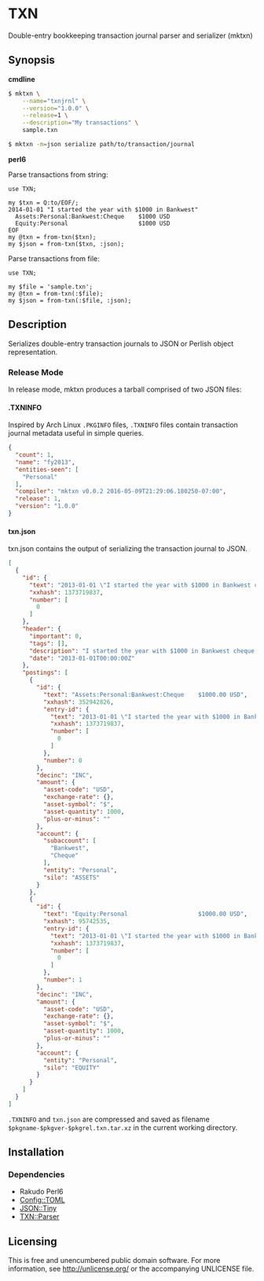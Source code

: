 # TXN

Double-entry bookkeeping transaction journal parser and serializer (mktxn)


## Synopsis

**cmdline**

```bash
$ mktxn \
    --name="txnjrnl" \
    --version="1.0.0" \
    --release=1 \
    --description="My transactions" \
    sample.txn

$ mktxn -m=json serialize path/to/transaction/journal
```

**perl6**

Parse transactions from string:

```perl6
use TXN;

my $txn = Q:to/EOF/;
2014-01-01 "I started the year with $1000 in Bankwest"
  Assets:Personal:Bankwest:Cheque    $1000 USD
  Equity:Personal                    $1000 USD
EOF
my @txn = from-txn($txn);
my $json = from-txn($txn, :json);
```

Parse transactions from file:

```perl6
use TXN;

my $file = 'sample.txn';
my @txn = from-txn(:$file);
my $json = from-txn(:$file, :json);
```


## Description

Serializes double-entry transaction journals to JSON or Perlish object
representation.

### Release Mode

In release mode, mktxn produces a tarball comprised of two JSON files:

#### .TXNINFO

Inspired by Arch Linux `.PKGINFO` files, `.TXNINFO` files contain
transaction journal metadata useful in simple queries.

```json
{
  "count": 1,
  "name": "fy2013",
  "entities-seen": [
    "Personal"
  ],
  "compiler": "mktxn v0.0.2 2016-05-09T21:29:06.180250-07:00",
  "release": 1,
  "version": "1.0.0"
}
```

#### txn.json

txn.json contains the output of serializing the transaction journal
to JSON.

```json
[
  {
    "id": {
      "text": "2013-01-01 \"I started the year with $1000 in Bankwest cheque account\"\n  Assets:Personal:Bankwest:Cheque    $1000.00 USD\n  Equity:Personal                    $1000.00 USD\n",
      "xxhash": 1373719837,
      "number": [
        0
      ]
    },
    "header": {
      "important": 0,
      "tags": [],
      "description": "I started the year with $1000 in Bankwest cheque account",
      "date": "2013-01-01T00:00:00Z"
    },
    "postings": [
      {
        "id": {
          "text": "Assets:Personal:Bankwest:Cheque    $1000.00 USD",
          "xxhash": 352942826,
          "entry-id": {
            "text": "2013-01-01 \"I started the year with $1000 in Bankwest cheque account\"\n  Assets:Personal:Bankwest:Cheque    $1000.00 USD\n  Equity:Personal                    $1000.00 USD\n",
            "xxhash": 1373719837,
            "number": [
              0
            ]
          },
          "number": 0
        },
        "decinc": "INC",
        "amount": {
          "asset-code": "USD",
          "exchange-rate": {},
          "asset-symbol": "$",
          "asset-quantity": 1000,
          "plus-or-minus": ""
        },
        "account": {
          "subaccount": [
            "Bankwest",
            "Cheque"
          ],
          "entity": "Personal",
          "silo": "ASSETS"
        }
      },
      {
        "id": {
          "text": "Equity:Personal                    $1000.00 USD",
          "xxhash": 95742535,
          "entry-id": {
            "text": "2013-01-01 \"I started the year with $1000 in Bankwest cheque account\"\n  Assets:Personal:Bankwest:Cheque    $1000.00 USD\n  Equity:Personal                    $1000.00 USD\n",
            "xxhash": 1373719837,
            "number": [
              0
            ]
          },
          "number": 1
        },
        "decinc": "INC",
        "amount": {
          "asset-code": "USD",
          "exchange-rate": {},
          "asset-symbol": "$",
          "asset-quantity": 1000,
          "plus-or-minus": ""
        },
        "account": {
          "entity": "Personal",
          "silo": "EQUITY"
        }
      }
    ]
  }
]
```

`.TXNINFO` and `txn.json` are compressed and saved as filename
`$pkgname-$pkgver-$pkgrel.txn.tar.xz` in the current working directory.


## Installation

### Dependencies

- Rakudo Perl6
- [Config::TOML](https://github.com/atweiden/config-toml)
- [JSON::Tiny](https://github.com/moritz/json)
- [TXN::Parser](https://github.com/atweiden/txn-parser)


## Licensing

This is free and unencumbered public domain software. For more
information, see http://unlicense.org/ or the accompanying UNLICENSE file.
